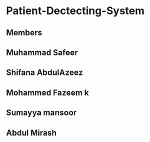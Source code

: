 # Patient-Dectecting-System

## Members
## Muhammad Safeer
## Shifana AbdulAzeez
## Mohammed Fazeem k
## Sumayya mansoor
## Abdul Mirash
